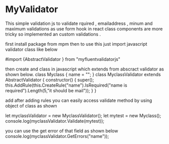 # MyValidator
This simple validation js to validate rquired , emailaddress , minum and maximum validations
as use form hook in react class components are more tricky so implemented an custom validations .

first install package from mpm then
to use this just import javascript validator class like below

#import {AbstractValidator } from "myfluentvalidatorjs"

then create and class in javascript which extends from abscract validator as shown below.
class Myclass {
    name = "";
}
class MyclassValidator extends AbstractValidator {
    constructor() {
        super();
        this.AddRule(this.CreateRule("name").IsRequired("name is required").Length(5,"it should be mail"));
    }
}

add after adding rules you can easily access validate method by using object of class as shown

let myclassValidator = new MyclassValidator();
let mytest = new Myclass();
console.log(myclassValidator.Validate(mytest));

you can use the get error of that field as shown below 
    console.log(myclassValidator.GetErrors("name"));
    
